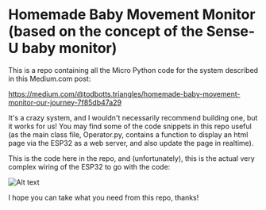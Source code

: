  # Homemade Baby Movement Monitor (based on the concept of the Sense-U baby monitor)

 This is a repo containing all the Micro Python code for the system described in this Medium.com post:

 https://medium.com/@todbotts.triangles/homemade-baby-movement-monitor-our-journey-7f85db47a29

 It's a crazy system, and I wouldn't necessarily recommend building one, but it works for us!  You may find some of the code snippets in this repo useful (as the main class file, Operator.py, contains a function to display an html page via the ESP32 as a web server, and also update the page in realtime).

 This is the code here in the repo, and (unfortunately), this is the actual very complex wiring of the ESP32 to go with the code:

 ![Alt text](topview.jpeg?raw=true "The Wiring")

 I hope you can take what you need from this repo, thanks!